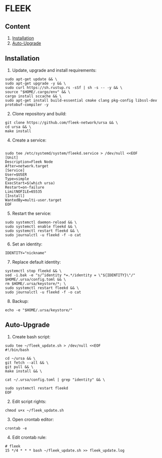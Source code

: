 # FLEEK

## Content
1. [Installation](https://github.com/cyberomanov/fleek-help/edit/main/README.md#installation)
2. [Auto-Upgrade](https://github.com/cyberomanov/fleek-help/edit/main/README.md#auto-upgrade)

## Installation

1. Update, upgrade and install requirements:
```shell
sudo apt-get update && \
sudo apt-get upgrade -y && \
sudo curl https://sh.rustup.rs -sSf | sh -s -- -y && \
source "$HOME/.cargo/env" && \
cargo install sccache && \
sudo apt-get install build-essential cmake clang pkg-config libssl-dev protobuf-compiler -y
```
2. Clone repository and build:
```shell
git clone https://github.com/fleek-network/ursa && \
cd ursa && \
make install
```
4. Create a service:
```shell

sudo tee /etc/systemd/system/fleekd.service > /dev/null <<EOF
[Unit]
Description=Fleek Node
After=network.target
[Service]
User=$USER
Type=simple
ExecStart=$(which ursa)
Restart=on-failure
LimitNOFILE=65535
[Install]
WantedBy=multi-user.target
EOF
```
5. Restart the service:
```shell
sudo systemctl daemon-reload && \
sudo systemctl enable fleekd && \
sudo systemctl restart fleekd && \
sudo journalctl -u fleekd -f -o cat
```
6. Set an identity:
```shell
IDENTITY="nickname"
```
7. Replace default identity:
```shell
systemctl stop fleekd && \
sed -i.bak -e "s/^identity *=.*/identity = \"${IDENTITY}\"/" $HOME/.ursa/config.toml && \
rm $HOME/.ursa/keystore/*; \
sudo systemctl restart fleekd && \
sudo journalctl -u fleekd -f -o cat
```

8. Backup:
```shell
echo -e "$HOME/.ursa/keystore/"
```

## Auto-Upgrade

1. Create bash script:
```shell
sudo tee ~/fleek_update.sh > /dev/null <<EOF
#!/bin/bash

cd ~/ursa && \
git fetch --all && \
git pull && \
make install && \

cat ~/.ursa/config.toml | grep "identity" && \

sudo systemctl restart fleekd
EOF
```
2. Edit script rights:
```shell
chmod u+x ~/fleek_update.sh
```
3. Open crontab editor:
```shell
crontab -e
```
4. Edit crontab rule:
```shell
# fleek
15 */4 * * * bash ~/fleek_update.sh >> fleek_update.log
```
